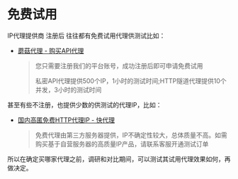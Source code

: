 # 免费试用

IP代理提供商 注册后 往往都有免费试用代理供测试比如：

* [蘑菇代理 - 购买API代理](http://www.moguproxy.com/help)
  > 您只需要注册我们的平台账号，成功注册后即可申请免费试用
  > 
  > 私密API代理提供500个IP，1小时的测试时间;HTTP隧道代理提供10个并发，3小时的测试时间

甚至有些不注册，也提供少数的供测试的代理IP，比如：

* [国内高匿免费HTTP代理IP - 快代理](https://www.kuaidaili.*com/free/)
  > 免费代理由第三方服务器提供，IP不确定性较大，总体质量不高。如需购买基于自营服务器的高质量IP产品，请联系客服开通测试订单 

所以在确定买哪家代理之前，调研和对比期间，可以测试其试用代理效果如何，再做决定。
